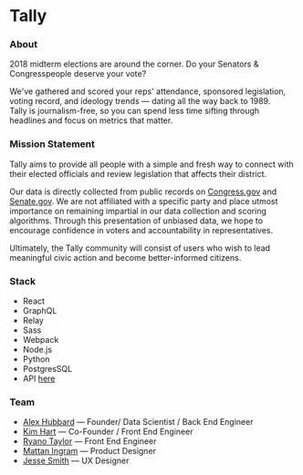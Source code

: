 # Tally

### About
2018 midterm elections are around the corner. Do your Senators & Congresspeople deserve your vote?

We've gathered and scored your reps' attendance, sponsored legislation, voting record, and ideology trends — dating all the way back to 1989.<br> Tally is journalism-free, so you can spend less time sifting through headlines and focus on metrics that matter.


### Mission Statement
Tally aims to provide all people with a simple and fresh way to connect with their elected officials and review legislation that affects their district.</p>

Our data is directly collected from public records on [Congress.gov](https://congress.gov/) and [Senate.gov](https://www.senate.gov/"). We are not affiliated with a specific party and place utmost importance on remaining impartial in our data collection and scoring algorithms. Through this presentation of unbiased data, we hope to encourage confidence in voters and accountability in representatives.

Ultimately, the Tally community will consist of users who wish to lead meaningful civic action and become better-informed citizens.


### Stack
* React
* GraphQL
* Relay
* Sass
* Webpack
* Node.js
* Python
* PostgresSQL
* API [here](https://github.com/alexhubbard89/reps_app)


### Team
* [Alex Hubbard](https://github.com/alexhubbard89) — Founder/ Data Scientist / Back End Engineer
* [Kim Hart](https://github.com/kimhart) — Co-Founder / Front End Engineer
* [Ryano Taylor](https://github.com/ryanosaur) — Front End Engineer
* [Mattan Ingram](http://mattaningram.com/) — Product Designer
* [Jesse Smith](https://JesseLNSmith.com) — UX Designer

